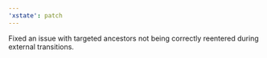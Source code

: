 ```yaml
---
'xstate': patch
---
```


Fixed an issue with targeted ancestors not being correctly reentered during external transitions.

